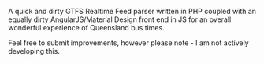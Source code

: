 A quick and dirty GTFS Realtime Feed parser written in PHP coupled with an equally dirty AngularJS/Material Design front end in JS for an overall wonderful experience of Queensland bus times.

Feel free to submit improvements, however please note - I am not actively developing this.
